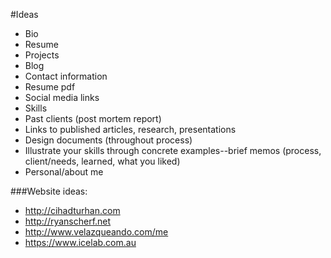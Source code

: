 #Ideas

- Bio
- Resume
- Projects
- Blog
- Contact information
- Resume pdf
- Social media links
- Skills
- Past clients (post mortem report)
- Links to published articles, research, presentations
- Design documents (throughout process)
- Illustrate your skills through concrete examples--brief memos (process, client/needs, learned, what you liked)
- Personal/about me


###Website ideas:
- http://cihadturhan.com
- http://ryanscherf.net
- http://www.velazqueando.com/me
- https://www.icelab.com.au
